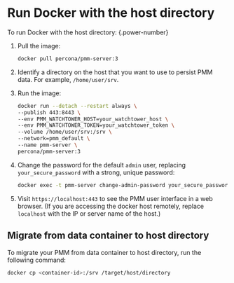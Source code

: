 
# Run Docker with the host directory

To run Docker with the host directory:
{.power-number}

1. Pull the image:

    ```sh
    docker pull percona/pmm-server:3
    ```

2. Identify a directory on the host that you want to use to persist PMM data. For example, `/home/user/srv`.

3. Run the image:

    ```sh
    docker run --detach --restart always \
    --publish 443:8443 \
    --env PMM_WATCHTOWER_HOST=your_watchtower_host \
    --env PMM_WATCHTOWER_TOKEN=your_watchtower_token \
    --volume /home/user/srv:/srv \
    --network=pmm_default \
    --name pmm-server \
    percona/pmm-server:3
    ```

4. Change the password for the default `admin` user, replacing `your_secure_password` with a strong, unique password:

    ```sh
    docker exec -t pmm-server change-admin-password your_secure_password
    ```

5. Visit `https://localhost:443` to see the PMM user interface in a web browser. (If you are accessing the docker host remotely, replace `localhost` with the IP or server name of the host.)

## Migrate from data container to host directory

To migrate your PMM from data container to host directory, run the following command:

```sh
docker cp <container-id>:/srv /target/host/directory
```

